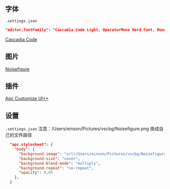 ## 字体

`.settings.json`

```json
"editor.fontFamily": "Cascadia Code Light, OperatorMono Nerd Font, Monaco, 'Courier New', monospace",
```

[Cascadia Code](https://github.com/microsoft/cascadia-code/releases)

## 图片

[Noisefigure](./assets//Noisefigure.png)

## 插件

[Apc Customize UI++](https://marketplace.visualstudio.com/items?itemName=drcika.apc-extension)

## 设置

`.settings.json`
注意：/Users/einson/Pictures/vscbg/Noisefigure.png 换成自己的文件路径

```json
  "apc.stylesheet": {
    "body": {
      "background-image": "url(/Users/einson/Pictures/vscbg/Noisefigure.png), linear-gradient(to top,rgba(0, 0, 0, 0.6), rgba(0, 0, 0, 0.2))",
      "background-size": "cover",
      "background-blend-mode": "multiply",
      "background-repeat": "no-repeat",
      "opacity": 0.89
    },
  }
```
